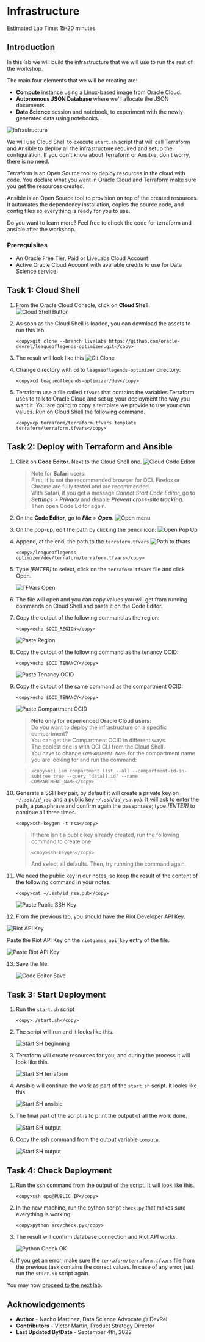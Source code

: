 # Infrastructure

Estimated Lab Time: 15-20 minutes

## Introduction

In this lab we will build the infrastructure that we will use to run the rest of the workshop.

The main four elements that we will be creating are:
- **Compute** instance using a Linux-based image from Oracle Cloud.
- **Autonomous JSON Database** where we'll allocate the JSON documents.
- **Data Science** session and notebook, to experiment with the newly-generated data using notebooks.

![Infrastructure](images/lol_infra.png)

We will use Cloud Shell to execute `start.sh` script that will call Terraform and Ansible to deploy all the infrastructure required and setup the configuration. If you don't know about Terraform or Ansible, don't worry, there is no need.

Terraform is an Open Source tool to deploy resources in the cloud with code. You declare what you want in Oracle Cloud and Terraform make sure you get the resources created.

Ansible is an Open Source tool to provision on top of the created resources. It automates the dependency installation, copies the source code, and config files so everything is ready for you to use.

Do you want to learn more? Feel free to check the code for terraform and ansible after the workshop.


### Prerequisites

* An Oracle Free Tier, Paid or LiveLabs Cloud Account
* Active Oracle Cloud Account with available credits to use for Data Science service.


## Task 1: Cloud Shell

1. From the Oracle Cloud Console, click on **Cloud Shell**.
  ![Cloud Shell Button](images/cloud-shell-button.png)
2. As soon as the Cloud Shell is loaded, you can download the assets to run this lab.
    ```
    <copy>git clone --branch livelabs https://github.com/oracle-devrel/leagueoflegends-optimizer.git</copy>
    ```

3. The result will look like this
  ![Git Clone](images/git-clone.png)
4. Change directory with `cd` to `leagueoflegends-optimizer` directory:
    ```
    <copy>cd leagueoflegends-optimizer/dev</copy>
    ```

5. Terraform use a file called `tfvars` that contains the variables Terraform uses to talk to Oracle Cloud and set up your deployment the way you want it. You are going to copy a template we provide to use your own values. Run on Cloud Shell the following command.
    ```
    <copy>cp terraform/terraform.tfvars.template terraform/terraform.tfvars</copy>
    ```

## Task 2: Deploy with Terraform and Ansible

1. Click on **Code Editor**. Next to the Cloud Shell one.
    ![Cloud Code Editor](images/cloud-code-editor.png)

    > Note for **Safari** users:<br>
    > First, it is not the recommended browser for OCI. Firefox or Chrome are fully tested and are recommended.<br>
    > With Safari, if you get a message _Cannot Start Code Editor_, go to _**Settings** > **Privacy**_ and disable _**Prevent cross-site tracking**_.<br>
    > Then open Code Editor again.
2. On the **Code Editor**, go to _**File** > **Open**_.
    ![Open menu](images/code-editor-open-menu.png)
3. On the pop-up, edit the path by clicking the pencil icon:
    ![Open Pop Up](images/code-editor-open-popup.png)
4. Append, at the end, the path to the `terraform.tfvars`
    ![Path to tfvars](images/code-editor-path.png)

    ```
    <copy>/leagueoflegends-optimizer/dev/terraform/terraform.tfvars</copy>
    ```

5. Type _[ENTER]_ to select, click on the `terraform.tfvars` file and click Open.

    ![TFVars Open](images/code-editor-open-tfvars.png)

6. The file will open and you can copy values you will get from running commands on Cloud Shell and paste it on the Code Editor.
7. Copy the output of the following command as the region:

    ```
    <copy>echo $OCI_REGION</copy>
    ```

    ![Paste Region](images/paste-region.png)

8. Copy the output of the following command as the tenancy OCID:

    ```
    <copy>echo $OCI_TENANCY</copy>
    ```

    ![Paste Tenancy OCID](images/paste-tenancy-ocid.png)
9. Copy the output of the same command as the compartment OCID:

    ```
    <copy>echo $OCI_TENANCY</copy>
    ```

    ![Paste Compartment OCID](images/paste-compartment-ocid.png)

    > **Note only for experienced Oracle Cloud users:**<br>
    > Do you want to deploy the infrastructure on a specific compartment?<br>
    > You can get the Compartment OCID in different ways.<br>
    > The coolest one is with OCI CLI from the Cloud Shell.<br>
    > You have to change _`COMPARTMENT_NAME`_ for the compartment name you are looking for and run the command:

    > ```
    > <copy>oci iam compartment list --all --compartment-id-in-subtree true --query "data[].id" --name COMPARTMENT_NAME</copy>
    > ```

10. Generate a SSH key pair, by default it will create a private key on _`~/.ssh/id_rsa`_ and a public key _`~/.ssh/id_rsa.pub`_.
    It will ask to enter the path, a passphrase and confirm again the passphrase; type _[ENTER]_ to continue all three times.

    ```
    <copy>ssh-keygen -t rsa</copy>
    ```

    > If there isn't a public key already created, run the following command to create one:
    > ```
    > <copy>ssh-keygen</copy>
    > ```
    > And select all defaults. Then, try running the command again.

11. We need the public key in our notes, so keep the result of the content of the following command in your notes.

    ```
    <copy>cat ~/.ssh/id_rsa.pub</copy>
    ```

    ![Paste Public SSH Key](images/paste-public-ssh-key.png)

12. From the previous lab, you should have the Riot Developer API Key.

  ![Riot API Key](images/riot_api_key_gen.png)

  Paste the Riot API Key on the `riotgames_api_key` entry of the file.
  
  ![Paste Riot API Key](images/paste-riot-api-key.png)

13. Save the file.

    ![Code Editor Save](images/code-editor-save.png)

## Task 3: Start Deployment

1. Run the `start.sh` script

    ```
    <copy>./start.sh</copy>
    ```

2. The script will run and it looks like this.

    ![Start SH beginning](images/start-sh-beginning.png)

3. Terraform will create resources for you, and during the process it will look like this.

    ![Start SH terraform](images/start-sh-terraform.png)

4. Ansible will continue the work as part of the `start.sh` script. It looks like this.

    ![Start SH ansible](images/start-sh-ansible.png)

5. The final part of the script is to print the output of all the work done.

    ![Start SH output](images/start-sh-output.png)

6. Copy the ssh command from the output variable `compute`.

    ![Start SH output](images/start-sh-ssh.png)

## Task 4: Check Deployment

1. Run the `ssh` command from the output of the script. It will look like this.

    ```
    <copy>ssh opc@PUBLIC_IP</copy>
    ```

2. In the new machine, run the python script `check.py` that makes sure everything is working.

    ```
    <copy>python src/check.py</copy>
    ```

3. The result will confirm database connection and Riot API works.

    ![Python Check OK](images/python-check-ok.png)

4. If you get an error, make sure the _`terraform/terraform.tfvars`_ file from the previous task contains the correct values. In case of any error, just run the _`start.sh`_ script again.


You may now [proceed to the next lab](#next).

## Acknowledgements

* **Author** - Nacho Martinez, Data Science Advocate @ DevRel
* **Contributors** - Victor Martin, Product Strategy Director
* **Last Updated By/Date** - September 4th, 2022